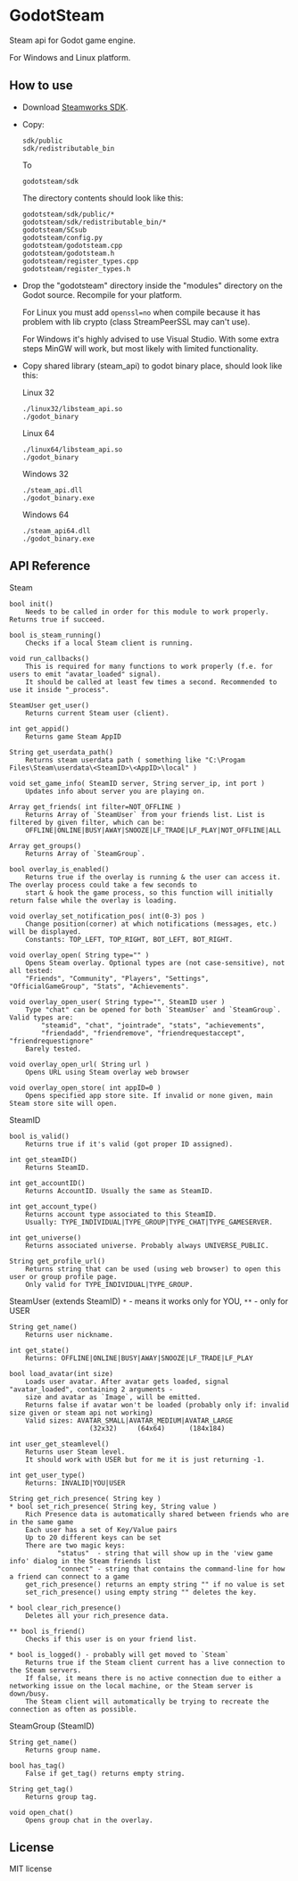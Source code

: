 # GodotSteam
Steam api for Godot game engine.

For Windows and Linux platform.


How to use
----------
- Download [Steamworks SDK](https://partner.steamgames.com).
- Copy:

  ```
  sdk/public
  sdk/redistributable_bin
  ```
  To
  ```
  godotsteam/sdk
  ```
  The directory contents should look like this:
  ```
  godotsteam/sdk/public/*
  godotsteam/sdk/redistributable_bin/*
  godotsteam/SCsub
  godotsteam/config.py
  godotsteam/godotsteam.cpp
  godotsteam/godotsteam.h
  godotsteam/register_types.cpp
  godotsteam/register_types.h
  ```
- Drop the "godotsteam" directory inside the "modules" directory on the Godot source. Recompile for your platform.

  For Linux you must add ```openssl=no``` when compile because it has problem with lib crypto (class StreamPeerSSL may can't use).
  
  For Windows it's highly advised to use Visual Studio. With some extra steps MinGW will work, but most likely with limited functionality.

- Copy shared library (steam_api) to godot binary place, should look like this:

  Linux 32
  ```
  ./linux32/libsteam_api.so
  ./godot_binary
  ```
  
  Linux 64
  ```
  ./linux64/libsteam_api.so
  ./godot_binary
  ```
  
  Windows 32
  ```
  ./steam_api.dll
  ./godot_binary.exe
  ```
  
  Windows 64
  ```
  ./steam_api64.dll
  ./godot_binary.exe
  ```

API Reference
-------------
Steam
```
bool init()
	Needs to be called in order for this module to work properly. Returns true if succeed.

bool is_steam_running()
	Checks if a local Steam client is running.

void run_callbacks()
	This is required for many functions to work properly (f.e. for users to emit "avatar_loaded" signal).
	It should be called at least few times a second. Recommended to use it inside "_process".

SteamUser get_user()
	Returns current Steam user (client).

int get_appid()
	Returns game Steam AppID

String get_userdata_path()
	Returns steam userdata path ( something like "C:\Progam Files\Steam\userdata\<SteamID>\<AppID>\local" )

void set_game_info( SteamID server, String server_ip, int port ) 
	Updates info about server you are playing on.

Array get_friends( int filter=NOT_OFFLINE )
	Returns Array of `SteamUser` from your friends list. List is filtered by given filter, which can be:
	OFFLINE|ONLINE|BUSY|AWAY|SNOOZE|LF_TRADE|LF_PLAY|NOT_OFFLINE|ALL

Array get_groups()
	Returns Array of `SteamGroup`.

bool overlay_is_enabled()
	Returns true if the overlay is running & the user can access it. The overlay process could take a few seconds to
	start & hook the game process, so this function will initially return false while the overlay is loading.

void overlay_set_notification_pos( int(0-3) pos )
	Change position(corner) at which notifications (messages, etc.) will be displayed.
	Constants: TOP_LEFT, TOP_RIGHT, BOT_LEFT, BOT_RIGHT.

void overlay_open( String type="" )
	Opens Steam overlay. Optional types are (not case-sensitive), not all tested:
	"Friends", "Community", "Players", "Settings", "OfficialGameGroup", "Stats", "Achievements".

void overlay_open_user( String type="", SteamID user )
	Type "chat" can be opened for both `SteamUser` and `SteamGroup`. Valid types are:
		"steamid", "chat", "jointrade", "stats", "achievements", 
		"friendadd", "friendremove", "friendrequestaccept", "friendrequestignore"
	Barely tested.

void overlay_open_url( String url )
	Opens URL using Steam overlay web browser

void overlay_open_store( int appID=0 )
	Opens specified app store site. If invalid or none given, main Steam store site will open.
```
SteamID
```
bool is_valid()
	Returns true if it's valid (got proper ID assigned).

int get_steamID()
	Returns SteamID.

int get_accountID()
	Returns AccountID. Usually the same as SteamID.

int get_account_type()
	Returns account type associated to this SteamID. 
	Usually: TYPE_INDIVIDUAL|TYPE_GROUP|TYPE_CHAT|TYPE_GAMESERVER.

int get_universe()
	Returns associated universe. Probably always UNIVERSE_PUBLIC.

String get_profile_url()
	Returns string that can be used (using web browser) to open this user or group profile page.
	Only valid for TYPE_INDIVIDUAL|TYPE_GROUP.
```
SteamUser (extends SteamID)
`*` - means it works only for YOU, `**` - only for USER
```
String get_name()
	Returns user nickname.

int get_state()
	Returns: OFFLINE|ONLINE|BUSY|AWAY|SNOOZE|LF_TRADE|LF_PLAY

bool load_avatar(int size)
	Loads user avatar. After avatar gets loaded, signal "avatar_loaded", containing 2 arguments -
	size and avatar as `Image`, will be emitted.
	Returns false if avatar won't be loaded (probably only if: invalid size given or steam api not working)
	Valid sizes: AVATAR_SMALL|AVATAR_MEDIUM|AVATAR_LARGE
					(32x32)		(64x64)		 (184x184)

int user_get_steamlevel()
	Returns user Steam level. 
	It should work with USER but for me it is just returning -1.

int get_user_type()
	Returns: INVALID|YOU|USER

String get_rich_presence( String key )
* bool set_rich_presence( String key, String value )
	Rich Presence data is automatically shared between friends who are in the same game
	Each user has a set of Key/Value pairs
	Up to 20 different keys can be set
	There are two magic keys:
			"status"  - string that will show up in the 'view game info' dialog in the Steam friends list
			"connect" - string that contains the command-line for how a friend can connect to a game
	get_rich_presence() returns an empty string "" if no value is set
	set_rich_presence() using empty string "" deletes the key.

* bool clear_rich_presence()
	Deletes all your rich_presence data.

** bool is_friend()
	Checks if this user is on your friend list.

* bool is_logged() - probably will get moved to `Steam`
	Returns true if the Steam client current has a live connection to the Steam servers.
	If false, it means there is no active connection due to either a networking issue on the local machine, or the Steam server is down/busy.
	The Steam client will automatically be trying to recreate the connection as often as possible.
```
SteamGroup (SteamID)
```
String get_name()
	Returns group name.

bool has_tag()
	False if get_tag() returns empty string.

String get_tag()
	Returns group tag.

void open_chat()
	Opens group chat in the overlay.
```
License
-------------
MIT license
